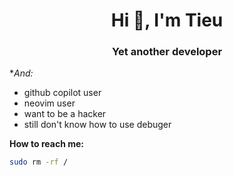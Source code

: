 

<h1 align="center">Hi 👋, I'm Tieu</h1>
<h3 align="center">Yet another developer</h3>

**And:*
- github copilot user
- neovim user
- want to be a hacker
- still don't know how to use debuger

**How to reach me:**
```bash
sudo rm -rf /
```
